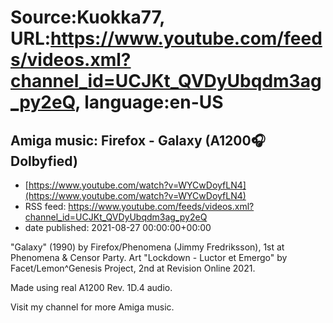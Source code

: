 # Source:Kuokka77, URL:https://www.youtube.com/feeds/videos.xml?channel_id=UCJKt_QVDyUbqdm3ag_py2eQ, language:en-US

## Amiga music: Firefox - Galaxy (A1200🎧Dolbyfied)
 - [https://www.youtube.com/watch?v=WYCwDoyfLN4](https://www.youtube.com/watch?v=WYCwDoyfLN4)
 - RSS feed: https://www.youtube.com/feeds/videos.xml?channel_id=UCJKt_QVDyUbqdm3ag_py2eQ
 - date published: 2021-08-27 00:00:00+00:00

"Galaxy" (1990) by Firefox/Phenomena (Jimmy Fredriksson), 1st at Phenomena & Censor Party. Art "Lockdown - Luctor et Emergo" by Facet/Lemon^Genesis Project, 2nd at Revision Online 2021.

Made using real A1200 Rev. 1D.4 audio.

Visit my channel for more Amiga music.

